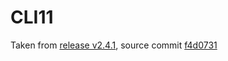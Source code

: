 # CLI11

Taken from [release v2.4.1](https://github.com/CLIUtils/CLI11/releases/tag/v2.4.1), source commit
[f4d0731](https://github.com/CLIUtils/CLI11/commit/f4d0731cebb123ff0ace712c099dffbcd2c58e5a)
